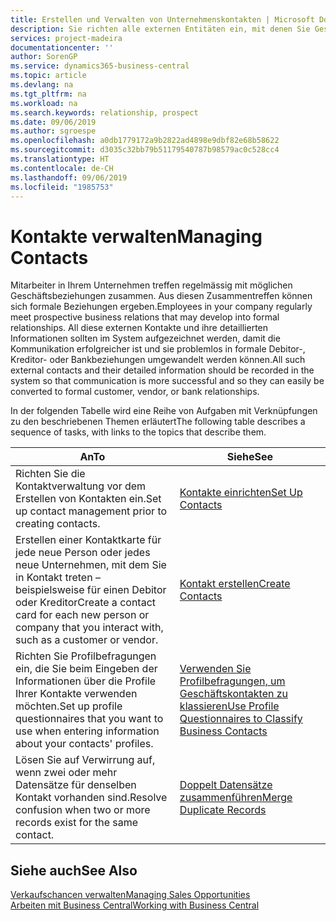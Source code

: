 ```yaml
---
title: Erstellen und Verwalten von Unternehmenskontakten | Microsoft Docs
description: Sie richten alle externen Entitäten ein, mit denen Sie Geschäftsbeziehungen haben (wie Debitoren, Interessenten, Kreditoren und Berater).
services: project-madeira
documentationcenter: ''
author: SorenGP
ms.service: dynamics365-business-central
ms.topic: article
ms.devlang: na
ms.tgt_pltfrm: na
ms.workload: na
ms.search.keywords: relationship, prospect
ms.date: 09/06/2019
ms.author: sgroespe
ms.openlocfilehash: a0db1779172a9b2822ad4898e9dbf82e68b58622
ms.sourcegitcommit: d3035c32bb79b51179540787b98579ac0c528cc4
ms.translationtype: HT
ms.contentlocale: de-CH
ms.lasthandoff: 09/06/2019
ms.locfileid: "1985753"
---
```

# <a name="managing-contacts"></a><span data-ttu-id="1bcc7-103">Kontakte verwalten</span><span class="sxs-lookup"><span data-stu-id="1bcc7-103">Managing Contacts</span></span>
<span data-ttu-id="1bcc7-104">Mitarbeiter in Ihrem Unternehmen treffen regelmässig mit möglichen Geschäftsbeziehungen zusammen. Aus diesen Zusammentreffen können sich formale Beziehungen ergeben.</span><span class="sxs-lookup"><span data-stu-id="1bcc7-104">Employees in your company regularly meet prospective business relations that may develop into formal relationships.</span></span> <span data-ttu-id="1bcc7-105">All diese externen Kontakte und ihre detaillierten Informationen sollten im System aufgezeichnet werden, damit die Kommunikation erfolgreicher ist und sie problemlos in formale Debitor-, Kreditor- oder Bankbeziehungen umgewandelt werden können.</span><span class="sxs-lookup"><span data-stu-id="1bcc7-105">All such external contacts and their detailed information should be recorded in the system so that communication is more successful and so they can easily be converted to formal customer, vendor, or bank relationships.</span></span>

<span data-ttu-id="1bcc7-106">In der folgenden Tabelle wird eine Reihe von Aufgaben mit Verknüpfungen zu den beschriebenen Themen erläutert</span><span class="sxs-lookup"><span data-stu-id="1bcc7-106">The following table describes a sequence of tasks, with links to the topics that describe them.</span></span>

| <span data-ttu-id="1bcc7-107">An</span><span class="sxs-lookup"><span data-stu-id="1bcc7-107">To</span></span> | <span data-ttu-id="1bcc7-108">Siehe</span><span class="sxs-lookup"><span data-stu-id="1bcc7-108">See</span></span> |
| --- | --- |
| <span data-ttu-id="1bcc7-109">Richten Sie die Kontaktverwaltung vor dem Erstellen von Kontakten ein.</span><span class="sxs-lookup"><span data-stu-id="1bcc7-109">Set up contact management prior to creating contacts.</span></span> |[<span data-ttu-id="1bcc7-110">Kontakte einrichten</span><span class="sxs-lookup"><span data-stu-id="1bcc7-110">Set Up Contacts</span></span>](marketing-setup-contacts.md) |
| <span data-ttu-id="1bcc7-111">Erstellen einer Kontaktkarte für jede neue Person oder jedes neue Unternehmen, mit dem Sie in Kontakt treten – beispielsweise für einen Debitor oder Kreditor</span><span class="sxs-lookup"><span data-stu-id="1bcc7-111">Create a contact card for each new person or company that you interact with, such as a customer or vendor.</span></span> |[<span data-ttu-id="1bcc7-112">Kontakt erstellen</span><span class="sxs-lookup"><span data-stu-id="1bcc7-112">Create Contacts</span></span>](marketing-create-contact-companies.md) |
|<span data-ttu-id="1bcc7-113">Richten Sie Profilbefragungen ein, die Sie beim Eingeben der Informationen über die Profile Ihrer Kontakte verwenden möchten.</span><span class="sxs-lookup"><span data-stu-id="1bcc7-113">Set up profile questionnaires that you want to use when entering information about your contacts' profiles.</span></span>|[<span data-ttu-id="1bcc7-114">Verwenden Sie Profilbefragungen, um Geschäftskontakten zu klassieren</span><span class="sxs-lookup"><span data-stu-id="1bcc7-114">Use Profile Questionnaires to Classify Business Contacts</span></span>](marketing-create-contact-profile-questionnaire.md)|
|<span data-ttu-id="1bcc7-115">Lösen Sie auf Verwirrung auf, wenn zwei oder mehr Datensätze für denselben Kontakt vorhanden sind.</span><span class="sxs-lookup"><span data-stu-id="1bcc7-115">Resolve confusion when two or more records exist for the same contact.</span></span>|[<span data-ttu-id="1bcc7-116">Doppelt Datensätze zusammenführen</span><span class="sxs-lookup"><span data-stu-id="1bcc7-116">Merge Duplicate Records</span></span>](sales-how-merge-duplicate-records.md)|

## <a name="see-also"></a><span data-ttu-id="1bcc7-117">Siehe auch</span><span class="sxs-lookup"><span data-stu-id="1bcc7-117">See Also</span></span>
[<span data-ttu-id="1bcc7-118">Verkaufschancen verwalten</span><span class="sxs-lookup"><span data-stu-id="1bcc7-118">Managing Sales Opportunities</span></span>](marketing-manage-sales-opportunities.md)  
[<span data-ttu-id="1bcc7-119">Arbeiten mit  Business Central</span><span class="sxs-lookup"><span data-stu-id="1bcc7-119">Working with Business Central</span></span>](ui-work-product.md)  
